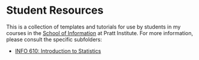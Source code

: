# Student Resources

This is a collection of templates and tutorials for use by students in my courses in the [School of Information](https://www.pratt.edu/information/) at Pratt Institute. For more information, please consult the specific subfolders: 
- [INFO 610: Introduction to Statistics](info-610-intro-to-statistics)


